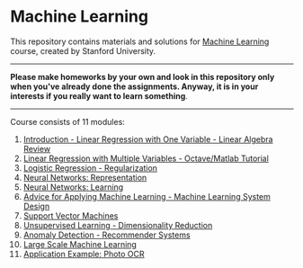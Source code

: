 # Machine Learning
This repository contains materials and solutions for [Machine Learning](https://www.coursera.org/learn/machine-learning) course, created by Stanford University.
*** 
**Please make homeworks by your own and look in this repository only when you've already done the assignments. Anyway, it is in your interests if you really want to learn something**.
*** 
Course consists of 11 modules:
1. [Introduction - Linear Regression with One Variable - Linear Algebra Review](https://github.com/MLunov/Machine-Learning-Stanford/tree/master/Week%201)
2. [Linear Regression with Multiple Variables - Octave/Matlab Tutorial](https://github.com/MLunov/Machine-Learning-Stanford/tree/master/Week%202)
3. [Logistic Regression - Regularization](https://github.com/MLunov/Machine-Learning-Stanford/tree/master/Week%203)
4. [Neural Networks: Representation](https://github.com/MLunov/Machine-Learning-Stanford/tree/master/Week%204)
5. [Neural Networks: Learning](https://github.com/MLunov/Machine-Learning-Stanford/tree/master/Week%205)
6. [Advice for Applying Machine Learning - Machine Learning System Design](https://github.com/MLunov/Machine-Learning-Stanford/tree/master/Week%206)
7. [Support Vector Machines](https://github.com/MLunov/Machine-Learning-Stanford/tree/master/Week%207)
8. [Unsupervised Learning - Dimensionality Reduction](https://github.com/MLunov/Machine-Learning-Stanford/tree/master/Week%208)
9. [Anomaly Detection - Recommender Systems](https://github.com/MLunov/Machine-Learning-Stanford/tree/master/Week%209)
10. [Large Scale Machine Learning](https://github.com/MLunov/Machine-Learning-Stanford/tree/master/Week%2010)
11. [Application Example: Photo OCR](https://github.com/MLunov/Machine-Learning-Stanford/tree/master/Week%2011) 
